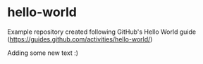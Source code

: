 # hello-world
Example repository created following GitHub's Hello World guide (https://guides.github.com/activities/hello-world/)

Adding some new text :)
